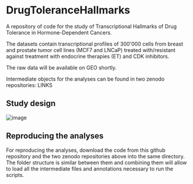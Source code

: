# DrugToleranceHallmarks
A repository of code for the study of Transcriptional Hallmarks of Drug Tolerance in Hormone-Dependent Cancers.

The datasets contain transcriptional profiles of 300'000 cells from breast and prostate tumor cell lines (MCF7 and LNCaP) treated with/resistant against treatment with endocrine therapies (ET) and CDK inhibitors.

The raw data will be available on GEO shortly.

Intermediate objects for the analyses can be found in two zenodo repositories: LINKS

## Study design
![image](https://github.com/user-attachments/assets/108267bf-e8e2-4b6c-9df2-cdb11e753e66)


## Reproducing the analyses
For reproducing the analyses, download the code from this github repository and the two zenodo repositories above into the same directory. The folder structure is similar between them and combining them will allow to load all the intermediate files and annotations necessary to run the scripts.
